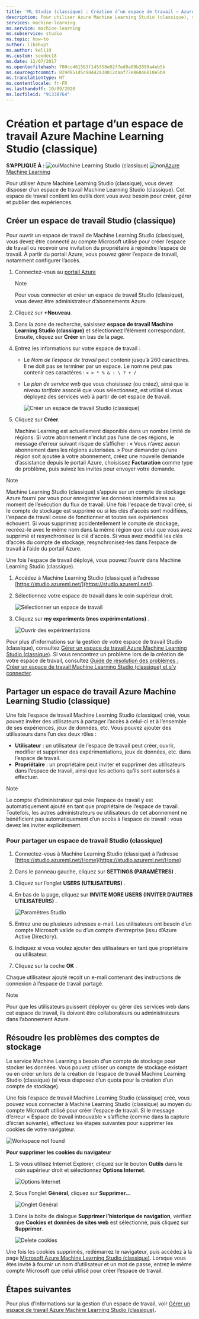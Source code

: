 ```yaml
---
title: 'ML Studio (classique) : Création d’un espace de travail – Azure'
description: Pour utiliser Azure Machine Learning Studio (classique), vous devez disposer d’un espace de travail Machine Learning Studio (classique). Cet espace de travail contient les outils dont vous avez besoin pour créer, gérer et publier des expériences.
services: machine-learning
ms.service: machine-learning
ms.subservice: studio
ms.topic: how-to
author: likebupt
ms.author: keli19
ms.custom: seodec18
ms.date: 12/07/2017
ms.openlocfilehash: 700cc461563f145f58e02f7ed9a09b2899a4eb5b
ms.sourcegitcommit: 829d951d5c90442a38012daaf77e86046018e5b9
ms.translationtype: HT
ms.contentlocale: fr-FR
ms.lasthandoff: 10/09/2020
ms.locfileid: "91338764"
---
```

# <a name="create-and-share-an-machine-learning-studio-classic-workspace"></a>Création et partage d’un espace de travail Azure Machine Learning Studio (classique)

**S’APPLIQUE À :**  ![oui](../../../includes/media/aml-applies-to-skus/yes.png)Machine Learning Studio (classique)   ![non](../../../includes/media/aml-applies-to-skus/no.png)[Azure Machine Learning](../compare-azure-ml-to-studio-classic.md)

Pour utiliser Azure Machine Learning Studio (classique), vous devez disposer d’un espace de travail Machine Learning Studio (classique). Cet espace de travail contient les outils dont vous avez besoin pour créer, gérer et publier des expériences.

## <a name="create-a-studio-classic-workspace"></a>Créer un espace de travail Studio (classique)

Pour ouvrir un espace de travail de Machine Learning Studio (classique), vous devez être connecté au compte Microsoft utilisé pour créer l’espace de travail ou recevoir une invitation du propriétaire à rejoindre l’espace de travail. À partir du portail Azure, vous pouvez gérer l’espace de travail, notamment configurer l’accès.

1. Connectez-vous au [portail Azure](https://portal.azure.com/)

    > [!NOTE]
    > Pour vous connecter et créer un espace de travail Studio (classique), vous devez être administrateur d’abonnements Azure. 
    >
    > 

2. Cliquez sur **+Nouveau**.

3. Dans la zone de recherche, saisissez **espace de travail Machine Learning Studio (classique)** et sélectionnez l’élément correspondant. Ensuite, cliquez sur **Créer** en bas de la page.

4. Entrez les informations sur votre espace de travail :

   - Le *Nom de l’espace de travail* peut contenir jusqu’à 260 caractères. Il ne doit pas se terminer par un espace. Le nom ne peut pas contenir ces caractères : `< > * % & : \ ? + /`
   - Le *plan de service web* que vous choisissez (ou créez), ainsi que le *niveau tarifaire* associé que vous sélectionnez, est utilisé si vous déployez des services web à partir de cet espace de travail.

     ![Créer un espace de travail Studio (classique)](./media/create-workspace/create-new-workspace.png)

5. Cliquez sur **Créer**.

   Machine Learning est actuellement disponible dans un nombre limité de régions. Si votre abonnement n’inclut pas l’une de ces régions, le message d’erreur suivant risque de s’afficher : « Vous n’avez aucun abonnement dans les régions autorisées. »  Pour demander qu’une région soit ajoutée à votre abonnement, créez une nouvelle demande d’assistance depuis le portail Azure, choisissez **Facturation** comme type de problème, puis suivez les invites pour envoyer votre demande.


> [!NOTE]
> Machine Learning Studio (classique) s’appuie sur un compte de stockage Azure fourni par vous pour enregistrer les données intermédiaires au moment de l’exécution du flux de travail. Une fois l'espace de travail créé, si le compte de stockage est supprimé ou si les clés d'accès sont modifiées, l'espace de travail cesse de fonctionner et toutes ses expériences échouent.
Si vous supprimez accidentellement le compte de stockage, recréez-le avec le même nom dans la même région que celui que vous avez supprimé et resynchronisez la clé d'accès. Si vous avez modifié les clés d’accès du compte de stockage, resynchronisez-les dans l’espace de travail à l’aide du portail Azure.

Une fois l’espace de travail déployé, vous pouvez l’ouvrir dans Machine Learning Studio (classique).

1. Accédez à Machine Learning Studio (classique) à l’adresse [https://studio.azureml.net/](https://studio.azureml.net/).

2. Sélectionnez votre espace de travail dans le coin supérieur droit.

    ![Sélectionner un espace de travail](./media/create-workspace/open-workspace.png)

3. Cliquez sur **my experiments (mes expérimentations)** .

    ![Ouvrir des expérimentations](./media/create-workspace/my-experiments.png)

Pour plus d’informations sur la gestion de votre espace de travail Studio (classique), consultez [Gérer un espace de travail Azure Machine Learning Studio (classique)](manage-workspace.md).
Si vous rencontrez un problème lors de la création de votre espace de travail, consultez [Guide de résolution des problèmes : Créer un espace de travail Machine Learning Studio (classique) et s’y connecter](index.yml).


## <a name="share-an-azure-machine-learning-studio-classic-workspace"></a>Partager un espace de travail Azure Machine Learning Studio (classique)
Une fois l’espace de travail Machine Learning Studio (classique) créé, vous pouvez inviter des utilisateurs à partager l’accès à celui-ci et à l’ensemble de ses expériences, jeux de données, etc. Vous pouvez ajouter des utilisateurs dans l’un des deux rôles :

* **Utilisateur** : un utilisateur de l’espace de travail peut créer, ouvrir, modifier et supprimer des expérimentations, jeux de données, etc. dans l’espace de travail.
* **Propriétaire** : un propriétaire peut inviter et supprimer des utilisateurs dans l’espace de travail, ainsi que les actions qu’ils sont autorisés à effectuer.

> [!NOTE]
> Le compte d’administrateur qui crée l’espace de travail y est automatiquement ajouté en tant que propriétaire de l’espace de travail. Toutefois, les autres administrateurs ou utilisateurs de cet abonnement ne bénéficient pas automatiquement d’un accès à l’espace de travail : vous devez les inviter explicitement.
> 
> 

### <a name="to-share-a-studio-classic-workspace"></a>Pour partager un espace de travail Studio (classique)

1. Connectez-vous à Machine Learning Studio (classique) à l’adresse [https://studio.azureml.net/Home](https://studio.azureml.net/Home)

2. Dans le panneau gauche, cliquez sur **SETTINGS (PARAMÈTRES)** .

3. Cliquez sur l’onglet **USERS (UTILISATEURS)** .

4. En bas de la page, cliquez sur **INVITE MORE USERS (INVITER D’AUTRES UTILISATEURS)** .

    ![Paramètres Studio](./media/create-workspace/settings.png)

5. Entrez une ou plusieurs adresses e-mail. Les utilisateurs ont besoin d’un compte Microsoft valide ou d’un compte d’entreprise (issu d’Azure Active Directory).

6. Indiquez si vous voulez ajouter des utilisateurs en tant que propriétaire ou utilisateur.

7. Cliquez sur la coche **OK** .

Chaque utilisateur ajouté reçoit un e-mail contenant des instructions de connexion à l’espace de travail partagé.

> [!NOTE]
> Pour que les utilisateurs puissent déployer ou gérer des services web dans cet espace de travail, ils doivent être collaborateurs ou administrateurs dans l’abonnement Azure. 

## <a name="troubleshoot-storage-accounts"></a>Résoudre les problèmes des comptes de stockage


Le service Machine Learning a besoin d'un compte de stockage pour stocker les données. Vous pouvez utiliser un compte de stockage existant ou en créer un lors de la création de l’espace de travail Machine Learning Studio (classique) (si vous disposez d’un quota pour la création d’un compte de stockage).

Une fois l’espace de travail Machine Learning Studio (classique) créé, vous pouvez vous connecter à Machine Learning Studio (classique) au moyen du compte Microsoft utilisé pour créer l’espace de travail. Si le message d’erreur « Espace de travail introuvable » s’affiche (comme dans la capture d’écran suivante), effectuez les étapes suivantes pour supprimer les cookies de votre navigateur.

![Workspace not found](media/troubleshooting-creating-ml-workspace/screen3.png)

**Pour supprimer les cookies du navigateur**

1. Si vous utilisez Internet Explorer, cliquez sur le bouton **Outils** dans le coin supérieur droit et sélectionnez **Options Internet**.  

   ![Options Internet](media/troubleshooting-creating-ml-workspace/screen4.png)

2. Sous l'onglet **Général**, cliquez sur **Supprimer…**

   ![Onglet Général](media/troubleshooting-creating-ml-workspace/screen5.png)

3. Dans la boîte de dialogue **Supprimer l’historique de navigation**, vérifiez que **Cookies et données de sites web** est sélectionné, puis cliquez sur **Supprimer**.

   ![Delete cookies](media/troubleshooting-creating-ml-workspace/screen6.png)

Une fois les cookies supprimés, redémarrez le navigateur, puis accédez à la page [Microsoft Azure Machine Learning Studio (classique)](https://studio.azureml.net). Lorsque vous êtes invité à fournir un nom d’utilisateur et un mot de passe, entrez le même compte Microsoft que celui utilisé pour créer l’espace de travail.


## <a name="next-steps"></a>Étapes suivantes

Pour plus d’informations sur la gestion d’un espace de travail, voir [Gérer un espace de travail Azure Machine Learning Studio (classique)](manage-workspace.md).
